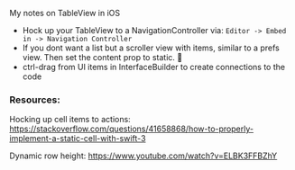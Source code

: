My notes on TableView in iOS <!--more-->

- Hock up your TableView to a NavigationController via: `Editor -> Embed in -> Navigation Controller`
- If you dont want a list but a scroller view with items, similar to a prefs view. Then set the content prop to static. 🔑
- ctrl-drag from UI items in InterfaceBuilder to create connections to the code

### Resources:

Hocking up cell items to actions: https://stackoverflow.com/questions/41658868/how-to-properly-implement-a-static-cell-with-swift-3

Dynamic row height:
https://www.youtube.com/watch?v=ELBK3FFBZhY


